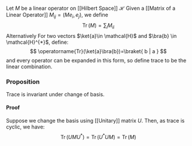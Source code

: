 Let $M$ be a linear operator on [[Hilbert Space]] $\mathcal{H}$ 
Given a [[Matrix of a Linear Operator]] $M_{ij}=(Me_{i},e_{j})$, we define
$$
\operatorname{Tr}(M) = \sum_{i}M_{ii}
$$
Alternatively
For two vectors $\ket{a}\in \mathcal{H}$ and $\bra{b} \in \mathcal{H}^{*}$, define:
$$
\operatorname{Tr}(\ket{a}\bra{b})=\braket{ b | a }
$$
and every operator can be expanded in this form,
so define trace to be the linear combination.
### Proposition
Trace is invariant under change of basis.
#### Proof
Suppose we change the basis using [[Unitary]] matrix $U$.
Then, as trace is cyclic, we have:
$$
\operatorname{Tr}(UMU^{*})=\operatorname{Tr}(U^{*}UM)=\operatorname{Tr}(M)
$$
